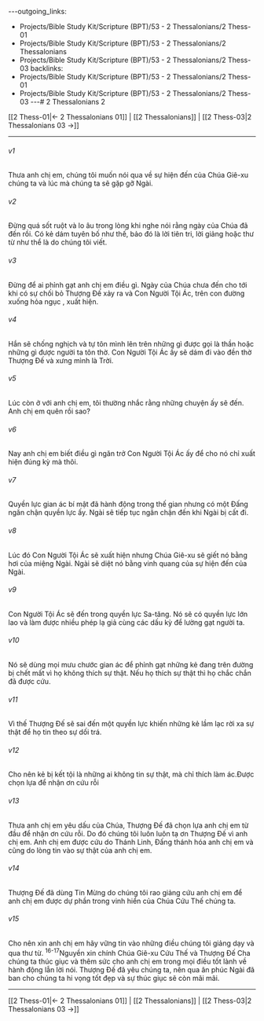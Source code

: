 ---outgoing_links:
  - Projects/Bible Study Kit/Scripture (BPT)/53 - 2 Thessalonians/2 Thess-01
  - Projects/Bible Study Kit/Scripture (BPT)/53 - 2 Thessalonians/2 Thessalonians
  - Projects/Bible Study Kit/Scripture (BPT)/53 - 2 Thessalonians/2 Thess-03
backlinks:
  - Projects/Bible Study Kit/Scripture (BPT)/53 - 2 Thessalonians/2 Thess-01
  - Projects/Bible Study Kit/Scripture (BPT)/53 - 2 Thessalonians/2 Thess-03
---# 2 Thessalonians 2

[[2 Thess-01|← 2 Thessalonians 01]] | [[2 Thessalonians]] | [[2 Thess-03|2 Thessalonians 03 →]]
***



###### v1 
Thưa anh chị em, chúng tôi muốn nói qua về sự hiện đến của Chúa Giê-xu chúng ta và lúc mà chúng ta sẽ gặp gỡ Ngài. 

###### v2 
Đừng quá sốt ruột và lo âu trong lòng khi nghe nói rằng ngày của Chúa đã đến rồi. Có kẻ dám tuyên bố như thế, bảo đó là lời tiên tri, lời giảng hoặc thư từ như thể là do chúng tôi viết. 

###### v3 
Đừng để ai phỉnh gạt anh chị em điều gì. Ngày của Chúa chưa đến cho tới khi có sự chối bỏ Thượng Đế xảy ra và Con Người Tội Ác, trên con đường xuống hỏa ngục , xuất hiện. 

###### v4 
Hắn sẽ chống nghịch và tự tôn mình lên trên những gì được gọi là thần hoặc những gì được người ta tôn thờ. Con Người Tội Ác ấy sẽ dám đi vào đền thờ Thượng Đế và xưng mình là Trời. 

###### v5 
Lúc còn ở với anh chị em, tôi thường nhắc rằng những chuyện ấy sẽ đến. Anh chị em quên rồi sao? 

###### v6 
Nay anh chị em biết điều gì ngăn trở Con Người Tội Ác ấy để cho nó chỉ xuất hiện đúng kỳ mà thôi. 

###### v7 
Quyền lực gian ác bí mật đã hành động trong thế gian nhưng có một Đấng ngăn chận quyền lực ấy. Ngài sẽ tiếp tục ngăn chận đến khi Ngài bị cất đi. 

###### v8 
Lúc đó Con Người Tội Ác sẽ xuất hiện nhưng Chúa Giê-xu sẽ giết nó bằng hơi của miệng Ngài. Ngài sẽ diệt nó bằng vinh quang của sự hiện đến của Ngài. 

###### v9 
Con Người Tội Ác sẽ đến trong quyền lực Sa-tăng. Nó sẽ có quyền lực lớn lao và làm được nhiều phép lạ giả cùng các dấu kỳ để lường gạt người ta. 

###### v10 
Nó sẽ dùng mọi mưu chước gian ác để phỉnh gạt những kẻ đang trên đường bị chết mất vì họ không thích sự thật. Nếu họ thích sự thật thì họ chắc chắn đã được cứu. 

###### v11 
Vì thế Thượng Đế sẽ sai đến một quyền lực khiến những kẻ lầm lạc rời xa sự thật để họ tin theo sự dối trá. 

###### v12 
Cho nên kẻ bị kết tội là những ai không tin sự thật, mà chỉ thích làm ác.Được chọn lựa để nhận ơn cứu rỗi 

###### v13 
Thưa anh chị em yêu dấu của Chúa, Thượng Đế đã chọn lựa anh chị em từ đầu để nhận ơn cứu rỗi. Do đó chúng tôi luôn luôn tạ ơn Thượng Đế vì anh chị em. Anh chị em được cứu do Thánh Linh, Đấng thánh hóa anh chị em và cũng do lòng tin vào sự thật của anh chị em. 

###### v14 
Thượng Đế đã dùng Tin Mừng do chúng tôi rao giảng cứu anh chị em để anh chị em được dự phần trong vinh hiển của Chúa Cứu Thế chúng ta. 

###### v15 
Cho nên xin anh chị em hãy vững tin vào những điều chúng tôi giảng dạy và qua thư từ. <sup class="versenum">16-17</sup>Nguyền xin chính Chúa Giê-xu Cứu Thế và Thượng Đế Cha chúng ta thúc giục và thêm sức cho anh chị em trong mọi điều tốt lành về hành động lẫn lời nói. Thượng Đế đã yêu chúng ta, nên qua ân phúc Ngài đã ban cho chúng ta hi vọng tốt đẹp và sự thúc giục sẽ còn mãi mãi.

***
[[2 Thess-01|← 2 Thessalonians 01]] | [[2 Thessalonians]] | [[2 Thess-03|2 Thessalonians 03 →]]
